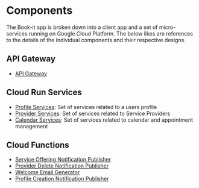 # Components

The Book-it app is broken down into a client app and a set of micro-services running on Google Cloud Platform. The below likes are references to the details of the individual components and their respective designs.

## API Gateway

- [API Gateway](https://github.com/bookit-app/api-gateway)

## Cloud Run Services

- [Profile Services](https://github.com/bookit-app/profile-services): Set of services related to a users profile
- [Provider Services](https://github.com/bookit-app/profile-services): Set of services related to Service Providers
- [Calendar Services](https://github.com/bookit-app/profile-services): Set of services related to calendar and appointment management

## Cloud Functions

- [Service Offering Notification Publisher](https://github.com/bookit-app/service-offering-notification-publisher)
- [Provider Delete Notification Publisher](https://github.com/bookit-app/provider-delete-notification-publisher)
- [Welcome Email Generator](https://github.com/bookit-app/welcome-email-function)
- [Profile Creation Notification Publisher](https://github.com/bookit-app/profile-create-event-publisher)
